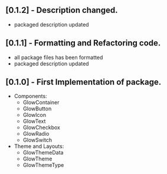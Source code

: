 ## [0.1.2] - Description changed.
* packaged description updated

## [0.1.1] - Formatting and Refactoring code.

* all package files has been formatted
* packaged description updated

## [0.1.0] - First Implementation of package.

* Components:
	* GlowContainer
	* GlowButton
	* GlowIcon
	* GlowText
	* GlowCheckbox
	* GlowRadio
	* GlowSwitch
* Theme and Layouts:
	* GlowThemeData
	* GlowTheme
	* GlowThemeType
